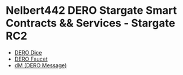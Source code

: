 # Nelbert442 DERO Stargate Smart Contracts && Services - Stargate RC2

* [DERO Dice](/DERO-Dice/README.md)
* [DERO Faucet](/DERO-Faucet/README.md)
* [dM (DERO Message)](/DERO-Message/README.md)